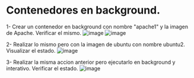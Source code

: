 # Contenedores en background.
1- Crear un contenedor en background con nombre "apache1" y la imagen de Apache. Verificar el mismo.
![image](https://github.com/julianzanetti/Docker-Udemy/assets/134458575/31adfcd6-bb52-495b-b376-8d13c66e6203)
![image](https://github.com/julianzanetti/Docker-Udemy/assets/134458575/b43f70e2-645b-4037-af3e-efec3e42fa5d)

2- Realizar lo mismo pero con la imagen de ubuntu con nombre ubuntu2. Visualizar el estado.
![image](https://github.com/julianzanetti/Docker-Udemy/assets/134458575/2ea04641-abff-4c08-8a9e-ddfce36e48d1)

3- Realizar la misma accion anterior pero ejecutarlo en background y interativo. Verificar el estado.
![image](https://github.com/julianzanetti/Docker-Udemy/assets/134458575/e0cde376-3c4a-4cfe-900a-cb39d6c48505)
